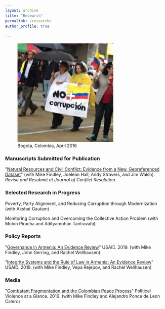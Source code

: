 ```yaml
---
layout: archive
title: "Research"
permalink: /research/
author_profile: true
  
---
```


<figure style="width: 310px" class="align-right">
  <img src="/images/corruption_colombia.jpg" alt="" />
  <figcaption>Bogota, Colombia, April 2016</figcaption>
</figure>

### Manuscripts Submitted for Publication

"[Natural Resources and Civil Conflict: Evidence from a New, Georeferenced Dataset](https://mikedenly.com/files/DFHSW_Natural_Resources_Civil_Conflict-Evidence_New_Georeferenced_Dataset_May232019.pdf)" (with Mike Findley, Joelean Hall, Andy Stravers, and Jim Walsh). *Revise and Resubmit at Journal of Conflict Resolution.*

### Selected Research in Progress

Poverty, Party Alignment, and Reducing Corruption through Modernization (with Akshat Gautam)

Monitoring Corruption and Overcoming the Collective Action Problem (with Mobin Piracha and Adityamohan Tantravahi)

### Policy Reports 

"[Governance in Armenia: An Evidence Review](https://pdf.usaid.gov/pdf_docs/PA00TNMG.pdf)" USAID. 2019. (with Mike Findley, John Gerring, and Rachel Wellhausen)

"[Integrity Systems and the Rule of Law in Armenia: An Evidence Review](https://pdf.usaid.gov/pdf_docs/PA00TNMJ.pdf)" USAID. 2019. (with Mike Findley, Vepa Rejepov, and Rachel Wellhausen)

### Media

"[Combatant Fragmentation and the Colombian Peace Process](https://politicalviolenceataglance.org/2016/05/09/spoiler-alert-combatant-fragmentation-and-the-colombian-peace-process/)" Political Violence at a Glance. 2016. (with Mike Findley and Alejandro Ponce de Leon Calero)
